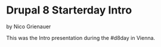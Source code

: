 # Drupal 8 Starterday Intro
by Nico Grienauer

This was the Intro presentation during the #d8day in Vienna.